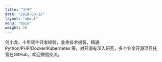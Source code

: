 ```yaml
---
title: "关于"
date: "2018-08-12"
layout: "about"
menu: "main"
weight: 50
---
```



何小龙，十年软件开发经验，业余技术极客，精通 Python/PHP/Docker/Kubernetes 等，对开源有深入研究，多个业余开源项目托管在GitHub，欢迎微信交流。
